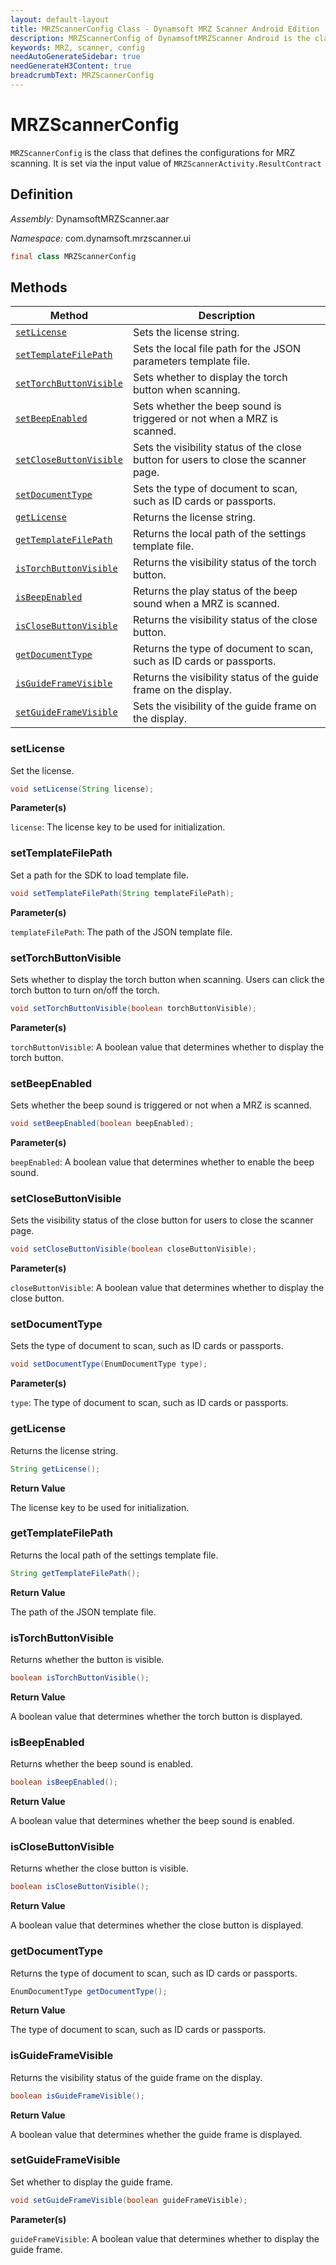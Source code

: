 ```yaml
---
layout: default-layout
title: MRZScannerConfig Class - Dynamsoft MRZ Scanner Android Edition
description: MRZScannerConfig of DynamsoftMRZScanner Android is the class that defines the configurations for MRZ scanning.
keywords: MRZ, scanner, config 
needAutoGenerateSidebar: true
needGenerateH3Content: true
breadcrumbText: MRZScannerConfig
---
```


# MRZScannerConfig

`MRZScannerConfig` is the class that defines the configurations for MRZ scanning. It is set via the input value of `MRZScannerActivity.ResultContract`

## Definition

*Assembly:* DynamsoftMRZScanner.aar

*Namespace:* com.dynamsoft.mrzscanner.ui

```java
final class MRZScannerConfig
```

## Methods

| Method | Description |
| ------ | ----------- |
| [`setLicense`](#setlicense) | Sets the license string. |
| [`setTemplateFilePath`](#settemplatefilepath) | Sets the local file path for the JSON parameters template file. |
| [`setTorchButtonVisible`](#settorchbuttonvisible) | Sets whether to display the torch button when scanning. |
| [`setBeepEnabled`](#setbeepenabled) | Sets whether the beep sound is triggered or not when a MRZ is scanned. |
| [`setCloseButtonVisible`](#setclosebuttonvisible) | Sets the visibility status of the close button for users to close the scanner page. |
| [`setDocumentType`](#setdocumenttype) | Sets the type of document to scan, such as ID cards or passports. |
| [`getLicense`](#getlicense) | Returns the license string. |
| [`getTemplateFilePath`](#gettemplatefilepath) | Returns the local path of the settings template file. |
| [`isTorchButtonVisible`](#istorchbuttonvisible) | Returns the visibility status of the torch button. |
| [`isBeepEnabled`](#isbeepenabled) | Returns the play status of the beep sound when a MRZ is scanned. |
| [`isCloseButtonVisible`](#isclosebuttonvisible) | Returns the visibility status of the close button. |
| [`getDocumentType`](#getdocumenttype) | Returns the type of document to scan, such as ID cards or passports. |
| [`isGuideFrameVisible`](#isguideframevisible) | Returns the visibility status of the guide frame on the display. |
| [`setGuideFrameVisible`](#setguideframevisible) | Sets the visibility of the guide frame on the display. |

### setLicense

Set the license.

```java
void setLicense(String license);
```

**Parameter(s)**

`license`: The license key to be used for initialization.

### setTemplateFilePath

Set a path for the SDK to load template file.

```java
void setTemplateFilePath(String templateFilePath);
```

**Parameter(s)**

`templateFilePath`: The path of the JSON template file.

### setTorchButtonVisible

Sets whether to display the torch button when scanning. Users can click the torch button to turn on/off the torch.

```java
void setTorchButtonVisible(boolean torchButtonVisible);
```

**Parameter(s)**

`torchButtonVisible`: A boolean value that determines whether to display the torch button.

### setBeepEnabled

Sets whether the beep sound is triggered or not when a MRZ is scanned.

```java
void setBeepEnabled(boolean beepEnabled);
```

**Parameter(s)**

`beepEnabled`: A boolean value that determines whether to enable the beep sound.

### setCloseButtonVisible

Sets the visibility status of the close button for users to close the scanner page.

```java
void setCloseButtonVisible(boolean closeButtonVisible);
```

**Parameter(s)**

`closeButtonVisible`: A boolean value that determines whether to display the close button.

### setDocumentType

Sets the type of document to scan, such as ID cards or passports.

```java
void setDocumentType(EnumDocumentType type);
```

**Parameter(s)**

`type`: The type of document to scan, such as ID cards or passports.

### getLicense

Returns the license string.

```java
String getLicense();
```

**Return Value**

The license key to be used for initialization.

### getTemplateFilePath

Returns the local path of the settings template file.

```java
String getTemplateFilePath();
```

**Return Value**

The path of the JSON template file.

### isTorchButtonVisible

Returns whether the button is visible.

```java
boolean isTorchButtonVisible();
```

**Return Value**

A boolean value that determines whether the torch button is displayed.

### isBeepEnabled

Returns whether the beep sound is enabled.

```java
boolean isBeepEnabled();
```

**Return Value**

A boolean value that determines whether the beep sound is enabled.

### isCloseButtonVisible

Returns whether the close button is visible.

```java
boolean isCloseButtonVisible();
```

**Return Value**

A boolean value that determines whether the close button is displayed.

### getDocumentType

Returns the type of document to scan, such as ID cards or passports.

```java
EnumDocumentType getDocumentType();
```

**Return Value**

The type of document to scan, such as ID cards or passports.

### isGuideFrameVisible

Returns the visibility status of the guide frame on the display.

```java
boolean isGuideFrameVisible();
```

**Return Value**

A boolean value that determines whether the guide frame is displayed.

### setGuideFrameVisible

Set whether to display the guide frame.

```java
void setGuideFrameVisible(boolean guideFrameVisible);
```

**Parameter(s)**

`guideFrameVisible`: A boolean value that determines whether to display the guide frame.
